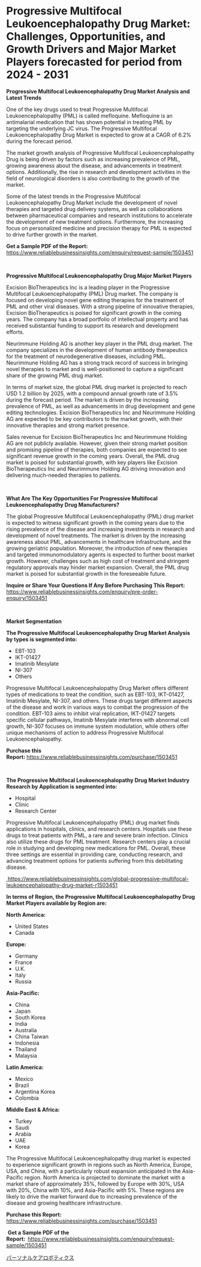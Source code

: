 <p><h1>Progressive Multifocal Leukoencephalopathy Drug Market: Challenges, Opportunities, and Growth Drivers and Major Market Players forecasted for period from 2024 - 2031</h1></p><p><strong>Progressive Multifocal Leukoencephalopathy Drug Market Analysis and Latest Trends</strong></p>
<p><p>One of the key drugs used to treat Progressive Multifocal Leukoencephalopathy (PML) is called mefloquine. Mefloquine is an antimalarial medication that has shown potential in treating PML by targeting the underlying JC virus. The Progressive Multifocal Leukoencephalopathy Drug Market is expected to grow at a CAGR of 6.2% during the forecast period. </p><p>The market growth analysis of Progressive Multifocal Leukoencephalopathy Drug is being driven by factors such as increasing prevalence of PML, growing awareness about the disease, and advancements in treatment options. Additionally, the rise in research and development activities in the field of neurological disorders is also contributing to the growth of the market.</p><p>Some of the latest trends in the Progressive Multifocal Leukoencephalopathy Drug Market include the development of novel therapies and targeted drug delivery systems, as well as collaborations between pharmaceutical companies and research institutions to accelerate the development of new treatment options. Furthermore, the increasing focus on personalized medicine and precision therapy for PML is expected to drive further growth in the market.</p></p>
<p><strong>Get a Sample PDF of the Report:&nbsp;</strong> <a href="https://www.reliablebusinessinsights.com/enquiry/request-sample/1503451">https://www.reliablebusinessinsights.com/enquiry/request-sample/1503451</a></p>
<p>&nbsp;</p>
<p><strong>Progressive Multifocal Leukoencephalopathy Drug Major Market Players</strong></p>
<p><p>Excision BioTherapeutics Inc is a leading player in the Progressive Multifocal Leukoencephalopathy (PML) Drug market. The company is focused on developing novel gene editing therapies for the treatment of PML and other viral diseases. With a strong pipeline of innovative therapies, Excision BioTherapeutics is poised for significant growth in the coming years. The company has a broad portfolio of intellectual property and has received substantial funding to support its research and development efforts.</p><p>Neurimmune Holding AG is another key player in the PML drug market. The company specializes in the development of human antibody therapeutics for the treatment of neurodegenerative diseases, including PML. Neurimmune Holding AG has a strong track record of success in bringing novel therapies to market and is well-positioned to capture a significant share of the growing PML drug market.</p><p>In terms of market size, the global PML drug market is projected to reach USD 1.2 billion by 2025, with a compound annual growth rate of 3.5% during the forecast period. The market is driven by the increasing prevalence of PML, as well as advancements in drug development and gene editing technologies. Excision BioTherapeutics Inc and Neurimmune Holding AG are expected to be key contributors to the market growth, with their innovative therapies and strong market presence.</p><p>Sales revenue for Excision BioTherapeutics Inc and Neurimmune Holding AG are not publicly available. However, given their strong market position and promising pipeline of therapies, both companies are expected to see significant revenue growth in the coming years. Overall, the PML drug market is poised for substantial growth, with key players like Excision BioTherapeutics Inc and Neurimmune Holding AG driving innovation and delivering much-needed therapies to patients.</p></p>
<p>&nbsp;</p>
<p><strong>What Are The Key Opportunities For Progressive Multifocal Leukoencephalopathy Drug Manufacturers?</strong></p>
<p><p>The global Progressive Multifocal Leukoencephalopathy (PML) drug market is expected to witness significant growth in the coming years due to the rising prevalence of the disease and increasing investments in research and development of novel treatments. The market is driven by the increasing awareness about PML, advancements in healthcare infrastructure, and the growing geriatric population. Moreover, the introduction of new therapies and targeted immunomodulatory agents is expected to further boost market growth. However, challenges such as high cost of treatment and stringent regulatory approvals may hinder market expansion. Overall, the PML drug market is poised for substantial growth in the foreseeable future.</p></p>
<p><strong>Inquire or Share Your Questions If Any Before Purchasing This Report:</strong> <a href="https://www.reliablebusinessinsights.com/enquiry/pre-order-enquiry/1503451">https://www.reliablebusinessinsights.com/enquiry/pre-order-enquiry/1503451</a></p>
<p>&nbsp;</p>
<p><strong>Market Segmentation</strong></p>
<p><strong>The Progressive Multifocal Leukoencephalopathy Drug Market Analysis by types is segmented into:</strong></p>
<p><ul><li>EBT-103</li><li>IKT-01427</li><li>Imatinib Mesylate</li><li>NI-307</li><li>Others</li></ul></p>
<p><p>Progressive Multifocal Leukoencephalopathy Drug Market offers different types of medications to treat the condition, such as EBT-103, IKT-01427, Imatinib Mesylate, NI-307, and others. These drugs target different aspects of the disease and work in various ways to combat the progression of the condition. EBT-103 aims to inhibit viral replication, IKT-01427 targets specific cellular pathways, Imatinib Mesylate interferes with abnormal cell growth, NI-307 focuses on immune system modulation, while others offer unique mechanisms of action to address Progressive Multifocal Leukoencephalopathy.</p></p>
<p><strong>Purchase this Report:&nbsp;</strong><a href="https://www.reliablebusinessinsights.com/purchase/1503451">https://www.reliablebusinessinsights.com/purchase/1503451</a></p>
<p>&nbsp;</p>
<p><strong>The Progressive Multifocal Leukoencephalopathy Drug Market Industry Research by Application is segmented into:</strong></p>
<p><ul><li>Hospital</li><li>Clinic</li><li>Research Center</li></ul></p>
<p><p>Progressive Multifocal Leukoencephalopathy (PML) drug market finds applications in hospitals, clinics, and research centers. Hospitals use these drugs to treat patients with PML, a rare and severe brain infection. Clinics also utilize these drugs for PML treatment. Research centers play a crucial role in studying and developing new medications for PML. Overall, these three settings are essential in providing care, conducting research, and advancing treatment options for patients suffering from this debilitating disease.</p></p>
<p><a href="https://www.reliablebusinessinsights.com/global-progressive-multifocal-leukoencephalopathy-drug-market-r1503451">&nbsp;https://www.reliablebusinessinsights.com/global-progressive-multifocal-leukoencephalopathy-drug-market-r1503451</a></p>
<p><strong>In terms of Region, the Progressive Multifocal Leukoencephalopathy Drug Market Players available by Region are:</strong></p>
<p>
    <p> <strong> North America: </strong>
        <ul>
            <li>United States</li>
            <li>Canada</li>
        </ul>
        </p> 
    <p> <strong> Europe: </strong>
        <ul>
            <li>Germany</li>
            <li>France</li>
            <li>U.K.</li>
            <li>Italy</li>
            <li>Russia</li>
        </ul>
        </p> 
    <p> <strong> Asia-Pacific: </strong>
        <ul>
            <li>China</li>
            <li>Japan</li>
            <li>South Korea</li>
            <li>India</li>
            <li>Australia</li>
            <li>China Taiwan</li>
            <li>Indonesia</li>
            <li>Thailand</li>
            <li>Malaysia</li>
        </ul>
        </p> 
    <p> <strong> Latin America: </strong>
        <ul>
            <li>Mexico</li>
            <li>Brazil</li>
            <li>Argentina Korea</li>
            <li>Colombia</li>
        </ul>
        </p> 
    <p> <strong> Middle East & Africa: </strong>
        <ul>
            <li>Turkey</li>
            <li>Saudi</li>
            <li>Arabia</li>
            <li>UAE</li>
            <li>Korea</li>
        </ul>
    </p>
    </p>
<p><p>The Progressive Multifocal Leukoencephalopathy drug market is expected to experience significant growth in regions such as North America, Europe, USA, and China, with a particularly robust expansion anticipated in the Asia-Pacific region. North America is projected to dominate the market with a market share of approximately 35%, followed by Europe with 30%, USA with 20%, China with 10%, and Asia-Pacific with 5%. These regions are likely to drive the market forward due to increasing prevalence of the disease and growing healthcare infrastructure.</p></p>
<p><strong>Purchase this Report: </strong><a href="https://www.reliablebusinessinsights.com/purchase/1503451">https://www.reliablebusinessinsights.com/purchase/1503451</a></p>
<p>&nbsp;<strong>Get a Sample PDF of the Report:&nbsp;&nbsp;</strong><a href="https://www.reliablebusinessinsights.com/enquiry/request-sample/1503451">https://www.reliablebusinessinsights.com/enquiry/request-sample/1503451</a></p>
<p><strong></strong></p>
<p><p><a href="https://github.com/tubbs463/Market-Research-Report-List-1/blob/main/310169294878.md">パーソナルケアロボティクス</a></p></p>